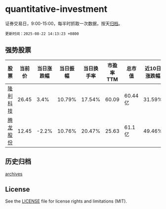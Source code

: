 # quantitative-investment

证券交易日，9:00-15:00，每半时抓取一次数据，按天[归档](archives)。

`更新时间：2025-08-22 14:13:23 +0800`

## 强势股票

|股票|当前价|当日涨跌幅|当日振幅|当日换手率|市盈率TTM|总市值|近10日涨跌幅|
|----|----|----|----|----|----|----|----|
|[隆利科技](https://xueqiu.com/S/SZ300752)|26.45|3.4%|10.79%|17.54%|60.09|60.44亿|31.59%|
|[腾龙股份](https://xueqiu.com/S/SH603158)|12.45|-2.2%|10.76%|20.47%|25.63|61.1亿|49.46%|

## 历史归档

[archives](archives)

## License

See the [LICENSE](LICENSE) file for license rights and limitations (MIT).
